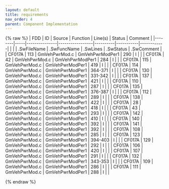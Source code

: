 ```yaml
---
layout: default
title: requirements
nav_order: 4
parent: Component Implementation
---
```

{% raw %}
| FDD    | ID  | Source        | Function        | Line(s)  | Status    | Comment    |
|--------|-----|---------------|-----------------|----------|-----------|------------|
|        |     | .SwFileName   | .SwFuncName     | .SwLines | .SwStatus | .SwComment |
| CF017A | 113 | GmVehPwrMod.c | GmVehPwrModPer1 | 290      | I         |            |
| CF017A | 42  | GmVehPwrMod.c | GmVehPwrModPer1 | 284      | I         |            |
| CF017A | 115 | GmVehPwrMod.c | GmVehPwrModPer1 | 419      | I         |            |
| CF017A | 114 | GmVehPwrMod.c | GmVehPwrModPer1 | 364-371  | I         |            |
| CF017A | 130 | GmVehPwrMod.c | GmVehPwrModPer1 | 331-342  | I         |            |
| CF017A | 137 | GmVehPwrMod.c | GmVehPwrModPer1 | 421      | I         |            |
| CF017A | 110 | GmVehPwrMod.c | GmVehPwrModPer1 | 287      | I         |            |
| CF017A | 135 | GmVehPwrMod.c | GmVehPwrModPer1 | 376-387  | I         |            |
| CF017A | 112 | GmVehPwrMod.c | GmVehPwrModPer1 | 289      | I         |            |
| CF017A | 138 | GmVehPwrMod.c | GmVehPwrModPer1 | 422      | I         |            |
| CF017A | 28  | GmVehPwrMod.c | GmVehPwrModPer1 | 418      | I         |            |
| CF017A | 43  | GmVehPwrMod.c | GmVehPwrModPer1 | 293      | I         |            |
| CF017A | 142 | GmVehPwrMod.c | GmVehPwrModPer1 | 410      | I         |            |
| CF017A | 140 | GmVehPwrMod.c | GmVehPwrModPer1 | 392      | I         |            |
| CF017A | 141 | GmVehPwrMod.c | GmVehPwrModPer1 | 392      | I         |            |
| CF017A | 108 | GmVehPwrMod.c | GmVehPwrModPer1 | 285      | I         |            |
| CF017A | 123 | GmVehPwrMod.c | GmVehPwrModPer1 | 394-403  | I         |            |
| CF017A | 129 | GmVehPwrMod.c | GmVehPwrModPer1 | 292      | I         |            |
| CF017A | 106 | GmVehPwrMod.c | GmVehPwrModPer1 | 420      | I         |            |
| CF017A | 107 | GmVehPwrMod.c | GmVehPwrModPer1 | 291      | I         |            |
| CF017A | 132 | GmVehPwrMod.c | GmVehPwrModPer1 | 343-353  | I         |            |
| CF017A | 109 | GmVehPwrMod.c | GmVehPwrModPer1 | 286      | I         |            |
| CF017A | 111 | GmVehPwrMod.c | GmVehPwrModPer1 | 288      | I         |            |

{% endraw %}